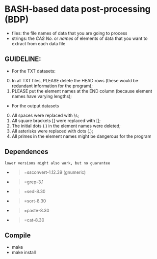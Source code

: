 # BASH-based data post-processing (BDP)

* files: the file names of data that you are going to process
* strings: the *CAS No.* or *names* of elements of data that you want to extract from each data file

## GUIDELINE:

* For the TXT datasets:

0. In all TXT files, PLEASE delete the HEAD rows 
    (these would be redundant information for the program);
1. PLEASE put the element names at the END column
    (because element names have varying lengths);

* For the output datasets

0. All spaces were replaced with \s;
1. All square brackets [] were replaced with \[\];
2. The initial dots (.) in the element names were deleted;
3. All asterisks were replaced with dots (.);
4. All primes in the element names might be dangerous for the program

## Dependences
    lower versions might also work, but no guarantee

* >=ssconvert-1.12.39 (gnumeric)
* >=grep-3.1
* >=sed-8.30
* >=sort-8.30
* >=paste-8.30
* >=cat-8.30

## Compile

* make 
* make install
